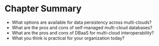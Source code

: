 # Chapter Summary

* What options are available for data persistency across multi-clouds?
* What are the pros and cons of self-managed multi-cloud databases?
* What are the pros and cons of  DBaaS for multi-cloud interoperability?
* What you think is practical for your organization today? 



